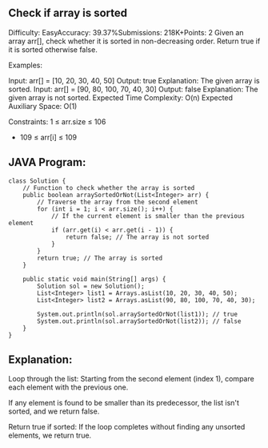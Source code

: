 ## Check if array is sorted
Difficulty: EasyAccuracy: 39.37%Submissions: 218K+Points: 2
Given an array arr[], check whether it is sorted in non-decreasing order. Return true if it is sorted otherwise false.

Examples:

Input: arr[] = [10, 20, 30, 40, 50]
Output: true
Explanation: The given array is sorted.
Input: arr[] = [90, 80, 100, 70, 40, 30]
Output: false
Explanation: The given array is not sorted.
Expected Time Complexity: O(n)
Expected Auxiliary Space: O(1)

Constraints:
1 ≤ arr.size ≤ 106
- 109 ≤ arr[i] ≤ 109

## JAVA Program:
```
class Solution {
    // Function to check whether the array is sorted
    public boolean arraySortedOrNot(List<Integer> arr) {
        // Traverse the array from the second element
        for (int i = 1; i < arr.size(); i++) {
            // If the current element is smaller than the previous element
            if (arr.get(i) < arr.get(i - 1)) {
                return false; // The array is not sorted
            }
        }
        return true; // The array is sorted
    }

    public static void main(String[] args) {
        Solution sol = new Solution();
        List<Integer> list1 = Arrays.asList(10, 20, 30, 40, 50);
        List<Integer> list2 = Arrays.asList(90, 80, 100, 70, 40, 30);

        System.out.println(sol.arraySortedOrNot(list1)); // true
        System.out.println(sol.arraySortedOrNot(list2)); // false
    }
}

```
## Explanation:
Loop through the list: Starting from the second element (index 1), compare each element with the previous one.

If any element is found to be smaller than its predecessor, the list isn't sorted, and we return false.

Return true if sorted: If the loop completes without finding any unsorted elements, we return true.
